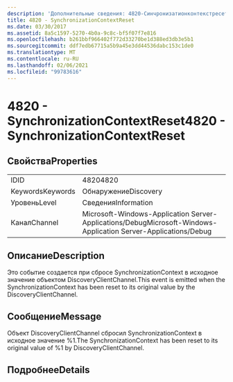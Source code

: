 ```yaml
---
description: 'Дополнительные сведения: 4820-Синчронизатионконтекстресет'
title: 4820 - SynchronizationContextReset
ms.date: 03/30/2017
ms.assetid: 8a5c1597-5270-4b0a-9c8c-bf5f07f7e816
ms.openlocfilehash: b261bbf966402f772d33270be1d388ed3db3e5b1
ms.sourcegitcommit: ddf7edb67715a5b9a45e3dd44536dabc153c1de0
ms.translationtype: MT
ms.contentlocale: ru-RU
ms.lasthandoff: 02/06/2021
ms.locfileid: "99783616"
---
```

# <a name="4820---synchronizationcontextreset"></a><span data-ttu-id="2b385-103">4820 - SynchronizationContextReset</span><span class="sxs-lookup"><span data-stu-id="2b385-103">4820 - SynchronizationContextReset</span></span>

## <a name="properties"></a><span data-ttu-id="2b385-104">Свойства</span><span class="sxs-lookup"><span data-stu-id="2b385-104">Properties</span></span>  
  
|||  
|-|-|  
|<span data-ttu-id="2b385-105">ID</span><span class="sxs-lookup"><span data-stu-id="2b385-105">ID</span></span>|<span data-ttu-id="2b385-106">4820</span><span class="sxs-lookup"><span data-stu-id="2b385-106">4820</span></span>|  
|<span data-ttu-id="2b385-107">Keywords</span><span class="sxs-lookup"><span data-stu-id="2b385-107">Keywords</span></span>|<span data-ttu-id="2b385-108">Обнаружение</span><span class="sxs-lookup"><span data-stu-id="2b385-108">Discovery</span></span>|  
|<span data-ttu-id="2b385-109">Уровень</span><span class="sxs-lookup"><span data-stu-id="2b385-109">Level</span></span>|<span data-ttu-id="2b385-110">Сведения</span><span class="sxs-lookup"><span data-stu-id="2b385-110">Information</span></span>|  
|<span data-ttu-id="2b385-111">Канал</span><span class="sxs-lookup"><span data-stu-id="2b385-111">Channel</span></span>|<span data-ttu-id="2b385-112">Microsoft-Windows-Application Server-Applications/Debug</span><span class="sxs-lookup"><span data-stu-id="2b385-112">Microsoft-Windows-Application Server-Applications/Debug</span></span>|  
  
## <a name="description"></a><span data-ttu-id="2b385-113">Описание</span><span class="sxs-lookup"><span data-stu-id="2b385-113">Description</span></span>  

 <span data-ttu-id="2b385-114">Это событие создается при сбросе SynchronizationContext в исходное значение объектом DiscoveryClientChannel.</span><span class="sxs-lookup"><span data-stu-id="2b385-114">This event is emitted when the SynchronizationContext has been reset to its original value by the DiscoveryClientChannel.</span></span>  
  
## <a name="message"></a><span data-ttu-id="2b385-115">Сообщение</span><span class="sxs-lookup"><span data-stu-id="2b385-115">Message</span></span>  

 <span data-ttu-id="2b385-116">Объект DiscoveryClientChannel сбросил SynchronizationContext в исходное значение %1.</span><span class="sxs-lookup"><span data-stu-id="2b385-116">The SynchronizationContext has been reset to its original value of %1 by DiscoveryClientChannel.</span></span>  
  
## <a name="details"></a><span data-ttu-id="2b385-117">Подробнее</span><span class="sxs-lookup"><span data-stu-id="2b385-117">Details</span></span>
